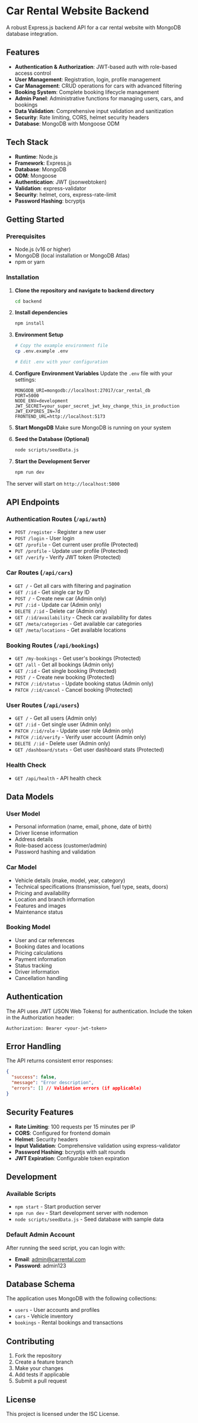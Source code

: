 # Car Rental Website Backend

A robust Express.js backend API for a car rental website with MongoDB database integration.

## Features

- **Authentication & Authorization**: JWT-based auth with role-based access control
- **User Management**: Registration, login, profile management
- **Car Management**: CRUD operations for cars with advanced filtering
- **Booking System**: Complete booking lifecycle management
- **Admin Panel**: Administrative functions for managing users, cars, and bookings
- **Data Validation**: Comprehensive input validation and sanitization
- **Security**: Rate limiting, CORS, helmet security headers
- **Database**: MongoDB with Mongoose ODM

## Tech Stack

- **Runtime**: Node.js
- **Framework**: Express.js
- **Database**: MongoDB
- **ODM**: Mongoose
- **Authentication**: JWT (jsonwebtoken)
- **Validation**: express-validator
- **Security**: helmet, cors, express-rate-limit
- **Password Hashing**: bcryptjs

## Getting Started

### Prerequisites

- Node.js (v16 or higher)
- MongoDB (local installation or MongoDB Atlas)
- npm or yarn

### Installation

1. **Clone the repository and navigate to backend directory**
   ```bash
   cd backend
   ```

2. **Install dependencies**
   ```bash
   npm install
   ```

3. **Environment Setup**
   ```bash
   # Copy the example environment file
   cp .env.example .env
   
   # Edit .env with your configuration
   ```

4. **Configure Environment Variables**
   Update the `.env` file with your settings:
   ```env
   MONGODB_URI=mongodb://localhost:27017/car_rental_db
   PORT=5000
   NODE_ENV=development
   JWT_SECRET=your_super_secret_jwt_key_change_this_in_production
   JWT_EXPIRES_IN=7d
   FRONTEND_URL=http://localhost:5173
   ```

5. **Start MongoDB**
   Make sure MongoDB is running on your system

6. **Seed the Database (Optional)**
   ```bash
   node scripts/seedData.js
   ```

7. **Start the Development Server**
   ```bash
   npm run dev
   ```

The server will start on `http://localhost:5000`

## API Endpoints

### Authentication Routes (`/api/auth`)

- `POST /register` - Register a new user
- `POST /login` - User login
- `GET /profile` - Get current user profile (Protected)
- `PUT /profile` - Update user profile (Protected)
- `GET /verify` - Verify JWT token (Protected)

### Car Routes (`/api/cars`)

- `GET /` - Get all cars with filtering and pagination
- `GET /:id` - Get single car by ID
- `POST /` - Create new car (Admin only)
- `PUT /:id` - Update car (Admin only)
- `DELETE /:id` - Delete car (Admin only)
- `GET /:id/availability` - Check car availability for dates
- `GET /meta/categories` - Get available car categories
- `GET /meta/locations` - Get available locations

### Booking Routes (`/api/bookings`)

- `GET /my-bookings` - Get user's bookings (Protected)
- `GET /all` - Get all bookings (Admin only)
- `GET /:id` - Get single booking (Protected)
- `POST /` - Create new booking (Protected)
- `PATCH /:id/status` - Update booking status (Admin only)
- `PATCH /:id/cancel` - Cancel booking (Protected)

### User Routes (`/api/users`)

- `GET /` - Get all users (Admin only)
- `GET /:id` - Get single user (Admin only)
- `PATCH /:id/role` - Update user role (Admin only)
- `PATCH /:id/verify` - Verify user account (Admin only)
- `DELETE /:id` - Delete user (Admin only)
- `GET /dashboard/stats` - Get user dashboard stats (Protected)

### Health Check

- `GET /api/health` - API health check

## Data Models

### User Model
- Personal information (name, email, phone, date of birth)
- Driver license information
- Address details
- Role-based access (customer/admin)
- Password hashing and validation

### Car Model
- Vehicle details (make, model, year, category)
- Technical specifications (transmission, fuel type, seats, doors)
- Pricing and availability
- Location and branch information
- Features and images
- Maintenance status

### Booking Model
- User and car references
- Booking dates and locations
- Pricing calculations
- Payment information
- Status tracking
- Driver information
- Cancellation handling

## Authentication

The API uses JWT (JSON Web Tokens) for authentication. Include the token in the Authorization header:

```
Authorization: Bearer <your-jwt-token>
```

## Error Handling

The API returns consistent error responses:

```json
{
  "success": false,
  "message": "Error description",
  "errors": [] // Validation errors (if applicable)
}
```

## Security Features

- **Rate Limiting**: 100 requests per 15 minutes per IP
- **CORS**: Configured for frontend domain
- **Helmet**: Security headers
- **Input Validation**: Comprehensive validation using express-validator
- **Password Hashing**: bcryptjs with salt rounds
- **JWT Expiration**: Configurable token expiration

## Development

### Available Scripts

- `npm start` - Start production server
- `npm run dev` - Start development server with nodemon
- `node scripts/seedData.js` - Seed database with sample data

### Default Admin Account

After running the seed script, you can login with:
- **Email**: admin@carrental.com
- **Password**: admin123

## Database Schema

The application uses MongoDB with the following collections:
- `users` - User accounts and profiles
- `cars` - Vehicle inventory
- `bookings` - Rental bookings and transactions

## Contributing

1. Fork the repository
2. Create a feature branch
3. Make your changes
4. Add tests if applicable
5. Submit a pull request

## License

This project is licensed under the ISC License.
